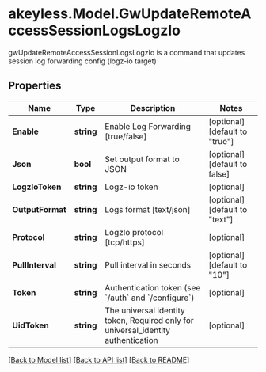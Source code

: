 # akeyless.Model.GwUpdateRemoteAccessSessionLogsLogzIo
gwUpdateRemoteAccessSessionLogsLogzIo is a command that updates session log forwarding config (logz-io target)

## Properties

Name | Type | Description | Notes
------------ | ------------- | ------------- | -------------
**Enable** | **string** | Enable Log Forwarding [true/false] | [optional] [default to "true"]
**Json** | **bool** | Set output format to JSON | [optional] [default to false]
**LogzIoToken** | **string** | Logz-io token | [optional] 
**OutputFormat** | **string** | Logs format [text/json] | [optional] [default to "text"]
**Protocol** | **string** | LogzIo protocol [tcp/https] | [optional] 
**PullInterval** | **string** | Pull interval in seconds | [optional] [default to "10"]
**Token** | **string** | Authentication token (see &#x60;/auth&#x60; and &#x60;/configure&#x60;) | [optional] 
**UidToken** | **string** | The universal identity token, Required only for universal_identity authentication | [optional] 

[[Back to Model list]](../README.md#documentation-for-models) [[Back to API list]](../README.md#documentation-for-api-endpoints) [[Back to README]](../README.md)

